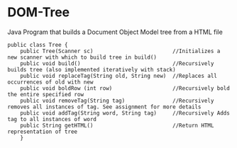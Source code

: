 # DOM-Tree
Java Program that builds a Document Object Model tree from a HTML file

    public class Tree {
        public Tree(Scanner sc)                         //Initializes a new scanner with which to build tree in build()
        public void build()                             //Recursively builds tree (also implemented iteratively with stack)
        public void replaceTag(String old, String new)  //Replaces all occurrences of old with new
        public void boldRow (int row)                   //Recursively bold the entire specified row
        public void removeTag(String tag)               //Recursively removes all instances of tag. See assignment for more details
        public void addTag(String word, String tag)     //Recursively Adds tag to all instances of word
        public String getHTML()                         //Return HTML representation of tree
        }
